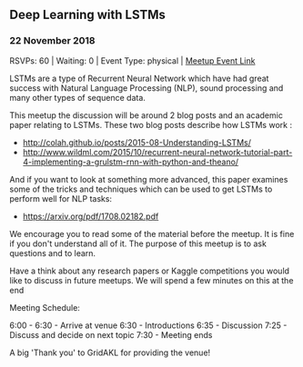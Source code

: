 ## Deep Learning with LSTMs
### 22 November 2018
RSVPs: 60 | Waiting: 0 | Event Type: physical | [Meetup Event Link](https://www.meetup.com/Data-Science-Discussion-Auckland/events/253689786)

LSTMs are a type of Recurrent Neural Network which have had great success with Natural Language Processing (NLP), sound processing and many other types of sequence data.

This meetup the discussion will be around 2 blog posts and an academic paper relating to LSTMs. These two blog posts describe how LSTMs work :
- http://colah.github.io/posts/2015-08-Understanding-LSTMs/
- http://www.wildml.com/2015/10/recurrent-neural-network-tutorial-part-4-implementing-a-grulstm-rnn-with-python-and-theano/

And if you want to look at something more advanced, this paper examines some of the tricks and techniques which can be used to get LSTMs to perform well for NLP tasks:
- https://arxiv.org/pdf/1708.02182.pdf

We encourage you to read some of the material before the meetup. It is fine if you don't understand all of it. The purpose of this meetup is to ask questions and to learn.

Have a think about any research papers or Kaggle competitions you would like to discuss in future meetups. We will spend a few minutes on this at the end

Meeting Schedule:

6:00 - 6:30 - Arrive at venue
6:30 - Introductions
6:35 - Discussion
7:25 - Discuss and decide on next topic
7:30 - Meeting ends

A big 'Thank you' to GridAKL for providing the venue!

